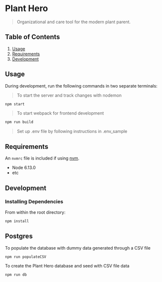 # Plant Hero

> Organizational and care tool for the modern plant parent.

## Table of Contents

1. [Usage](#Usage)
1. [Requirements](#requirements)
1. [Development](#development)

## Usage

During development, run the following commands in two separate terminals:

> To start the server and track changes with nodemon
```sh
npm start
```
> To start webpack for frontend development
```sh
npm run build
```

> Set up .env file by following instructions in .env_sample

<!-- For production:

```sh
npm run production
``` -->

## Requirements

An `nvmrc` file is included if using [nvm](https://github.com/creationix/nvm).

- Node 6.13.0
- etc

## Development

### Installing Dependencies

From within the root directory:

```sh
npm install
```
## Postgres

To populate the database with dummy data generated through a CSV file

```sh
npm run populateCSV
```

To create the Plant Hero database and seed with CSV file data

```sh
npm run db
```


<!-- ## CRUD API

The following URL's should be prefixed with '/api/products/:id'

| Action | Request Method | URL |
| ------------- | ------------- | --- |
| Create a new Product Description | POST | '/api/products/:id' |
| Get existing Product Description | GET | '/api/products/:id' |
| Update existing Product Description | PUT | '/api/products/:id' |
| Delete existing Product Description | DELETE | '/api/products/:id' |
 -->
